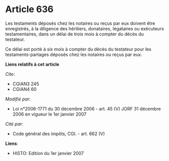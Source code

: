 # Article 636

Les testaments déposés chez les notaires ou reçus par eux doivent être enregistrés, à la diligence des héritiers, donataires,
légataires ou exécuteurs testamentaires, dans un délai de trois mois à compter du décès du testateur.

Ce délai est porté à six mois à compter du décès du testateur pour les testaments-partages déposés chez les notaires ou reçus
par eux.

**Liens relatifs à cet article**

_Cite_:

  - CGIAN3 245
  - CGIAN4 60

_Modifié par_:

  - Loi n°2006-1771 du 30 décembre 2006 - art. 45 (V) JORF 31 décembre 2006 en vigueur le 1er janvier 2007

_Cité par_:

  - Code général des impôts, CGI. - art. 662 (V)

**Liens**:

  - HISTO: Edition du 1er janvier 2007
